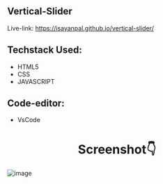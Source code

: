 ## Vertical-Slider
Live-link: https://isayanpal.github.io/vertical-slider/

## Techstack Used:
- HTML5
- CSS
- JAVASCRIPT

## Code-editor:
- VsCode

<h1 align="center">Screenshot👇</h1>


![image](https://user-images.githubusercontent.com/102523492/200780120-129076af-7305-4783-b234-d2036edac2e4.png)
